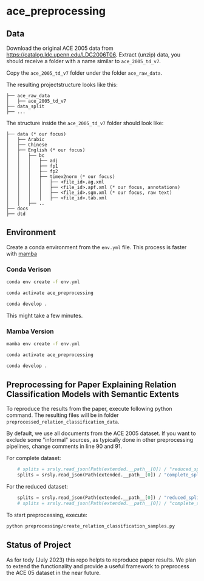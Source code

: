 # ace_preprocessing

## Data

Download the original ACE 2005 data from https://catalog.ldc.upenn.edu/LDC2006T06.
Extract (unzip) data, you should receive a folder with a name similar to `ace_2005_td_v7`.

Copy the `ace_2005_td_v7` folder under the folder `ace_raw_data`.

The resulting projectstructure looks like this:

```
├── ace_raw_data
│   ├── ace_2005_td_v7
├── data_split
├── ...
```
The structure inside the `ace_2005_td_v7` folder should look like:

```
├── data (* our focus)
│   ├── Arabic
│   ├── Chinese
│   ├── English (* our focus)
│   │   ├── bc
│   │   │   ├── adj
│   │   │   ├── fp1
│   │   │   ├── fp2
│   │   │   ├── timex2norm (* our focus)
│   │   │   │   ├── <file_id>.ag.xml
│   │   │   │   ├── <file_id>.apf.xml (* our focus, annotations)
│   │   │   │   ├── <file_id>.sgm.xml (* our focus, raw text)
│   │   │   │   ├── <file_id>.tab.xml
│   │   ├── ..
├── docs
├── dtd
```

## Environment

Create a conda environment from the `env.yml` file. This process is
faster with [mamba](https://github.com/mamba-org/mamba)

### Conda Verison
```bash
conda env create -f env.yml

conda activate ace_preprocessing

conda develop .
```
This might take a few minutes.

### Mamba Version

```bash
mamba env create -f env.yml

conda activate ace_preprocessing

conda develop .
```

## Preprocessing for Paper Explaining Relation Classification Models with Semantic Extents

To reproduce the results from the paper, execute following python command. The resulting
files will be in folder `preprocessed_relation_classification_data`.

By default, we use all documents from the ACE 2005 dataset. 
If you want to exclude some "informal" sources, as typically done in other
preprocessing pipelines, change comments in line 90 and 91.

For complete dataset:

```python
    # splits = srsly.read_json(Path(extended.__path__[0]) / "reduced_split.json")
    splits = srsly.read_json(Path(extended.__path__[0]) / "complete_split.json")
```

For the reduced dataset:
```python
    splits = srsly.read_json(Path(extended.__path__[0]) / "reduced_split.json")
    # splits = srsly.read_json(Path(extended.__path__[0]) / "complete_split.json")
```

To start preprocessing, execute:

```bash
python preprocessing/create_relation_classification_samples.py
```

## Status of Project

As for tody (July 2023) this repo helpts to reproduce paper results.
We plan to extend the functionality and provide a useful framework to preprocess the ACE 05
dataset in the near future.